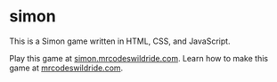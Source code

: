 # simon

This is a Simon game written in HTML, CSS, and JavaScript.

Play this game at [simon.mrcodeswildride.com](https://simon.mrcodeswildride.com/).
Learn how to make this game at [mrcodeswildride.com](https://www.mrcodeswildride.com/).